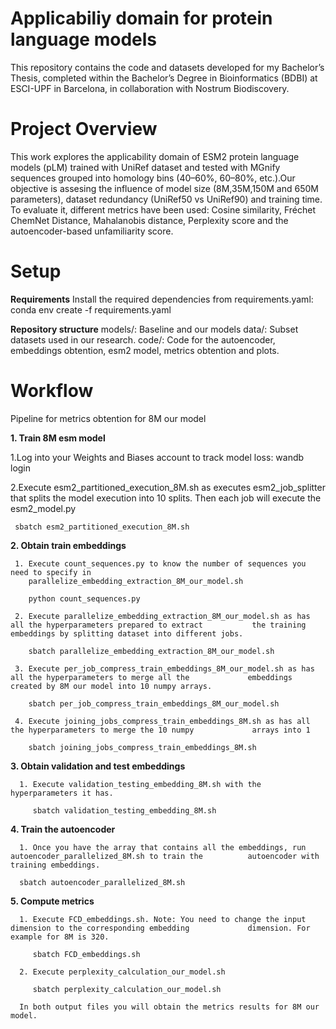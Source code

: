 # Applicabiliy domain for protein language models
This repository contains the code and datasets developed for my Bachelor’s Thesis, completed within the Bachelor’s Degree in Bioinformatics (BDBI) at ESCI-UPF in Barcelona, in collaboration with Nostrum Biodiscovery.


# Project Overview
This work explores the applicability domain of ESM2 protein language models (pLM) trained with UniRef dataset and tested with MGnify sequences grouped into homology bins (40–60%, 60–80%, etc.).Our objective is assesing the influence of model size (8M,35M,150M and 650M parameters), dataset redundancy (UniRef50 vs UniRef90) and training time. To evaluate it, different metrics have been used: Cosine similarity, Fréchet ChemNet Distance, Mahalanobis distance, Perplexity score and the autoencoder-based unfamiliarity score.

# Setup

**Requirements**
Install the required dependencies from requirements.yaml:
conda env create -f requirements.yaml

**Repository structure**
models/: Baseline and our models
data/: Subset datasets used in our research.
code/: Code for the autoencoder, embeddings obtention, esm2 model, metrics obtention and plots.

# Workflow

Pipeline for metrics obtention for 8M our model

**1. Train 8M esm model**
   
   1.Log into your Weights and Biases account to track model loss:
     wandb login <your-API-key>

   2.Execute esm2_partitioned_execution_8M.sh as executes esm2_job_splitter that splits the model execution into 10        splits. Then each job will execute the esm2_model.py

     sbatch esm2_partitioned_execution_8M.sh

**2. Obtain train embeddings**

     1. Execute count_sequences.py to know the number of sequences you need to specify in                
        parallelize_embedding_extraction_8M_our_model.sh
        
        python count_sequences.py
        
     2. Execute parallelize_embedding_extraction_8M_our_model.sh as has all the hyperparameters prepared to extract           the training embeddings by splitting dataset into different jobs.

        sbatch parallelize_embedding_extraction_8M_our_model.sh

     3. Execute per_job_compress_train_embeddings_8M_our_model.sh as has all the hyperparameters to merge all the             embeddings created by 8M our model into 10 numpy arrays.

        sbatch per_job_compress_train_embeddings_8M_our_model.sh

     4. Execute joining_jobs_compress_train_embeddings_8M.sh as has all the hyperparameters to merge the 10 numpy             arrays into 1

        sbatch joining_jobs_compress_train_embeddings_8M.sh

**3. Obtain validation and test embeddings**

      1. Execute validation_testing_embedding_8M.sh with the hyperparameters it has.

         sbatch validation_testing_embedding_8M.sh
   
**4. Train the autoencoder**

      1. Once you have the array that contains all the embeddings, run autoencoder_parallelized_8M.sh to train the          autoencoder with training embeddings.

      sbatch autoencoder_parallelized_8M.sh
      
**5. Compute metrics**

      1. Execute FCD_embeddings.sh. Note: You need to change the input dimension to the corresponding embedding             dimension. For example for 8M is 320.

         sbatch FCD_embeddings.sh
         
      2. Execute perplexity_calculation_our_model.sh

         sbatch perplexity_calculation_our_model.sh

      In both output files you will obtain the metrics results for 8M our model.
